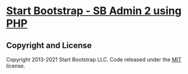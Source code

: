 # [Start Bootstrap - SB Admin 2 using PHP](https://startbootstrap.com/theme/sb-admin-2/)

## Copyright and License

Copyright 2013-2021 Start Bootstrap LLC. Code released under the [MIT](https://github.com/StartBootstrap/startbootstrap-resume/blob/master/LICENSE) license.

